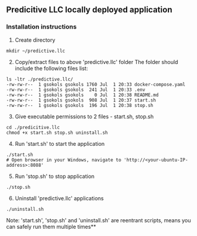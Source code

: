 ## Predicitive LLC locally deployed application 
### Installation instructions

1. Create directory
```
mkdir ~/predictive.llc
```

2. Copy/extract files to above 'predictive.llc' folder 
   The folder should include the following files list:
```
ls -ltr ./predictive.llc/
-rw-rw-r--  1 gsokols gsokols 1760 Jul  1 20:33 docker-compose.yaml
-rw-rw-r--  1 gsokols gsokols  241 Jul  1 20:33 .env
-rw-rw-r--  1 gsokols gsokols    0 Jul  1 20:38 README.md
-rw-rw-r--  1 gsokols gsokols  908 Jul  1 20:37 start.sh
-rw-rw-r--  1 gsokols gsokols  196 Jul  1 20:38 stop.sh
```
3. Give executable permissions to 2 files - start.sh, stop.sh
```
cd ./predicitive.llc 
chmod +x start.sh stop.sh uninstall.sh
```

4. Run 'start.sh' to start the application
```
./start.sh
# Open browser in your Windows, navigate to 'http://<your-ubuntu-IP-address>:8088'
```
5. Run 'stop.sh' to stop application
```
./stop.sh
```
6. Uninstall 'predictive.llc' applications
```
./uninstall.sh
```

Note: 'start.sh', 'stop.sh' and 'uninstall.sh' are reentrant scripts, means you can safely run them multiple times**

````

